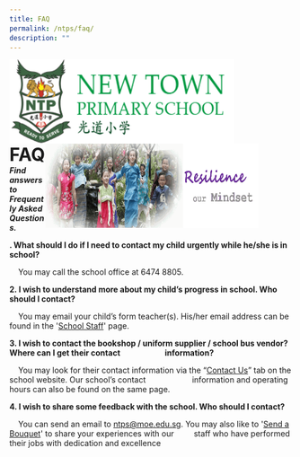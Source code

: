 ```yaml
---
title: FAQ
permalink: /ntps/faq/
description: ""
---
```



<img align="left" style="width:400px;height:150px;margin-left:0px;" src="/images/logosub.png">

<img align="right" style="width:380px;height:150px;margin-right:60px;" src="/images/Header%20GIF.gif">
<br><br><br><br><br><br>

**<font size="6">FAQ</font>**
_**Find answers to Frequently Asked Questions.**_

**. What should I do if I need to contact my child urgently while he/she is in school?** 

    You may call the school office at 6474 8805.

  

  

  

**2\. I wish to understand more about my child’s progress in school. Who should I contact?**

    You may email your child’s form teacher(s). His/her email address can be found in the '[School Staff](https://newtownpri.moe.edu.sg/about-us/school-staff)' page.

  

  

  

**3\. I wish to contact the bookshop / uniform supplier / school bus vendor? Where can I get their contact                        information?**

    You may look for their contact information via the “[Contact Us](https://newtownpri.moe.edu.sg/contact-us)” tab on the school website. Our school’s contact                     information and operating hours can also be found on the same page.

  

  

  

**4\. I wish to share some feedback with the school. Who should I contact?**

    You can send an email to [ntps@moe.edu.sg](mailto:ntps@moe.edu.sg). You may also like to '[Send a Bouquet](https://newtownpri.moe.edu.sg/accolades/bouquets/send-a-bouquet)' to share your experiences with our         staff who have performed their jobs with dedication and excellence
